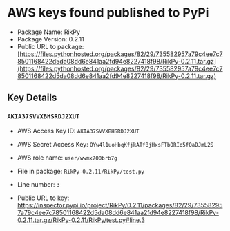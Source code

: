 # AWS keys found published to PyPi

* Package Name: RikPy
* Package Version: 0.2.11
* Public URL to package: [https://files.pythonhosted.org/packages/82/29/735582957a79c4ee7c78501168422d5da08dd6e841aa2fd94e8227418f98/RikPy-0.2.11.tar.gz](https://files.pythonhosted.org/packages/82/29/735582957a79c4ee7c78501168422d5da08dd6e841aa2fd94e8227418f98/RikPy-0.2.11.tar.gz)

## Key Details

### `AKIA37SVVXBHSRDJ2XUT`

* AWS Access Key ID: `AKIA37SVVXBHSRDJ2XUT`
* AWS Secret Access Key: `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` 
* AWS role name: `user/wwmx700brb7g`
* File in package: `RikPy-0.2.11/RikPy/test.py`
* Line number: `3`

* Public URL to key: https://inspector.pypi.io/project/RikPy/0.2.11/packages/82/29/735582957a79c4ee7c78501168422d5da08dd6e841aa2fd94e8227418f98/RikPy-0.2.11.tar.gz/RikPy-0.2.11/RikPy/test.py#line.3


